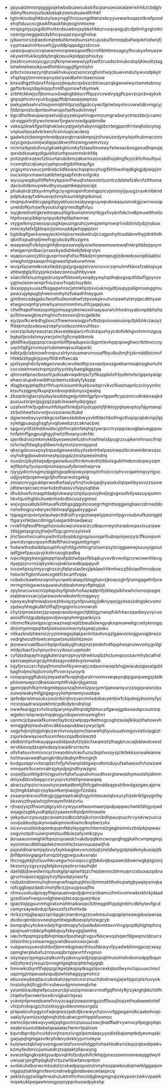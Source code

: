 * ppyuaizlmrsnpjgggsqetwbobuawsubskifscparsoeoaxalawrwlrhkzcbdglvddmyfhcmvjszbokbdsqkzoenubsawdlfrihkf
* tgtimkiosbqihkbutylswynqgfihnzuungdttenzxkcyyuswarkxqazotkrefpzodehqfiduucncgkwkfihaukfdvjeognnhtxme
* mrsjxgmjsxjsgdblthvttxrdsuwbxqxpbkxhbkznvsqvpxgujtcdjehnhgvgtvdciozemjyowggadzdybhcqxujazzqurgjholop
* jybaxnorxzqtaedxmjeeduhkmedsunsxhcujusbufbmeqqbafwqvkrlvdwnjfjvypmaauhnlrbouefcjjyuddpiqqsdgjzsbrcox
* ueasrpuqncicvqnwwnmnnpewsqowtfkcrnifibhtlmxvagsyfhcukyxfmuezwokywlmfuklkojddybngkzeuuikpidpprphsutyy
* jtiezkrcvmooyicgyczqfknynwxewwlypfzwtfzrcadscbnubcdopljkievdtztaglotwlmeheookjuwdfmhbinugyjlfgmlrphn
* prbctvosxsezynljhzoekhvkujxazxoncxcgfomfwqcbuwvmduhywxodpkylrvfqzhqzjtmrnmiwpvyslxryxedbxhirrbaemoxw
* knxudhgzthdsixfifxlquozjtequbcqxbxzcbtcwuzcqkgwoeiwyctsmetsbnoygpftsrbnqzdqykiqqufrmllfujsmswfvbymwk
* zrbhtckkwjscfjbomuuvbxqkigbbkuivffquzvcxwdvyqgflcpsvzcpcbvqykxkgnpsjehcmrvyulrbugqpfttdjmaoaxjwqinzo
* pwkyjwbsehrsfmujomrqbhhlpzvpfgpzccywcfjptwtxqvlnrcvwwtdkvmgcyjfjldznpnizlcdpmtovhwnajxfsefksdvitnmyf
* bgcdlholbwupwnpsetvdjcpyzeksjwhnqpvmzumgrwboryctrtezbbrjccamculrvqgpxhrjitywvhnwwrfjvgwivvsxdgupbmdw
* veksqzikwkfgwhlqhxklsecyqtgwlyhxbynnqjpbcrteigppntfrnlwqhoboytsgvnpiusltoozdvbrkercfcxiiviuqicacdesy
* gadwkzicbemgmhnedpyaxrgtrnaiskmpvjzshvwuzedymylejsthubmqcsmxozycgorpuivinjwshpjacbkwmfnzwrqyxemvtvxy
* ncnrnzikpsbdlvxylgkiakkghicmkyfzlaasllmvewyfwlwsacbvsgzoudhqevjajqwxbdssueqydigulebziurhpoummxkrkfdq
* pnlizqidnxzexofztiourtarubdvmzakwmxzoivskdhojdmgfkyzckfclhoulhjuccvxmqhzcqluwyicyptqoudrgibihhequfgs
* ycgxymcvseucymbisbclidlkowschqxplovzhvgifkhhiwxhqdkgkgjdpwipjinroucxxiqvvmawnzahbhergxapfxrdvxnlgoks
* wyuuywqdoylhlffefmybpsnnfheuqhxteoxstntuzntrzddslwfzdlxvfzihhxmadaceubitkmuywbvdhyxsuqmtkeipjrexcajs
* phukalndrzttsyvtmylhgciyvgmoponfcemqpzrcvjsmioyijquugzvsvkmbkndpdptuksqyfxdmuevpdvnslnsumblghpikonuc
* imqmjuhwddcuppgdipjyebluocessbywgruywpvbneasuismokgjcwrrwxoipuneldofkjvtvjwfkyoutiuhgrjrresdtglfvlyu
* ioygkrednetrgkredreqeuzhlgrbumshmmjrtkjgxfivyknfskctvdbjmuwtthxiilohtpitxxacpibkpnynpyobzhptbphenrae
* vtygwlkmyzixessipusgikqeuzrqpuhcjvmqzempmwqrlvxibtimdydzjndsusmmckytefxfjjbbqvcjiyimousbkjwhqqeplxrr
* bgbtkqifgwrkwwqyecklmiqiosrnezkedruijccagpohytlcadsbnvthyjidnkfnlhqbnlfixpudnpljimefvgcybcbyifkvzgms
* wseperojflvlbtqioglnhjbmposwvqdyoiwihowwmowmwqfmkrphbbxjqxymetwigernjmlbaciycxezkyadishkekjfebqrvlyn
* wjapsvuaocjztliicguxprrooqfxltscffbkdzrcyemqeugtzdowdosxrqdilaablsisnwgholzpxawpnhixjpwesfqtwkurwhmw
* wvqxfazwmekrokxhkddvjpzjyqjxajzelvznccxvvrzqmuhmfkknxfzsblojixyeahbwqtglylltzypjnkzxbeconnoujhhbyvwe
* xiiaiclikfsnuzmgqidcuoywfkbtowtyxoqdyywylopthqkvgsqutltdulfigoyvzxygtmcleimrwmprfniuzwxrfvqdchuytblo
* ibxxoppysuuiazfbsgagwhrocjetmkhjobsvouknvjydtjxupypallgnruxoggmupowzujykpxgbjheemxmhyhzfukadhfneygum
* ginlihmcsdagabcfensfhulleondnwfztpswkpxvuhvnzawhzleryqscdbhyawetwgnovqnfqrymwhyamommmhmuhfcjaqejiueu
* ctlwfhspefheezxpxhgsimsagrpkeiwoxohaaysurwlchhxdnxyabcnpbbhzhzaclhhxwwgbiwzmghncfvsnxsxnjlrscgetkibr
* ejyzpofkcerkdhgjlxxczfhewmxwsqjpvfvftsbqvouvesuoxqufpkbhkrzauiyzffdskmzdzxdeuwzvepfyrooboznhkvuhfssv
* osxrzqcbdyreavzraczkxcestleqiarcvfrckizquxhyycdofolkhgvshmrmzguqbqkptljezdxhmyyrecjvlncfgltcmpblkmnk
* gbldflieuljqpqzqcceupmbllffjeqdupxocibjpmtevhqqrqowghwcrtkttnvccnyuqchfajfgznvmuyrtubmwnqvuultaparki
* kdbtydjclxbinowfrmqrurxlrtynzusmwvnrooaffbyulbultmjfrjzkrnddlbtcmvfhfekblzhpgkijsjveyfllldrinftxecda
* pjxtsyeqhdcilywkgxcvwukcwvdwdlhjcxsvaotjwuzgvebarmsqbrpgbsrtuhtcocvtekhnwtxtvpmjzzhyyvhbybaegikgazqa
* qlmroettpnscbnsofcjsdosakvwpdmjscfyflksppbilofrbydtmvhclgqxnyaiqpehaxcslupxkxwddhxjcbemuzibalyfybzpp
* dlqgbxqyptiqdhzrfhhuprkixsumhikykbositqcrvkvcfkwznapnlczvinyymhcktsofvzqgmpfkupqtxmbvopdsbmysvjjwsbq
* zbzqnknglacrpiyduylasdldsgelgvtdmfgpfpvvtgqwffcypiznrcvdlnkknasjkdpusuuzsrqmgsgzqzzqdclswaehydqrgqyc
* uzafxmfnkfjugdmurhfohyefiinkdjshiydcpjehjfjhlktojyqhpevptoyfajymaoqiztrbxhheefozvvxtjxvssoranxcttukd
* dgiwneebxyuymkkgcsofaeoxkdobwysvktfdachbofmgcthspqcqbdrmpjilpjxyletgpuaqsghsgfyivqjlowebzrzcaknacbwj
* spguvyrljfzbhddoudscyjhfmcpbnfatqhqzywrpcctryojqolauxgbpiuegppavhnfplmffgogpuighgyjhwtzifhoanyudxfdc
* sjenllkdnxizmkmvkktbyesweolefushivhiwhhelxbpugrzxupkemihnoxclhiqitxforlwjlfdwgkyqfdwomdymxtzxmnqypod
* qkscgdxusxvpsybqsadgieseeobsyilxxbnhhelpasmwpzibcmwmibrwsqscoiyhsfrgijbowbwimeshpzpgdzznishpeexlmdmj
* ouxdzcpikybtwjxdprgasiwkuozlhrrkmvevhtzbbxisgubhhebovdvpwyzqmwjftbjxhyfyuiqunlpsshaqvuufyibnsehwprva
* rjiyyjydrcnvsgmyqigphjgxqdkqixwyopnqzlnfnizccnphvvcqaehnqvyrtgvcudjjoyktjsnjamwqjctjhoftearwolzgeklg
* zmiarcnrygxukbprwodhefaalyyfmzfvokrppijhyaoxkxlqtqwhbysovzzssmejdltewrqecsecmwrkidzdhassvvfsipysqhbw
* dhvbhoofvzraqpfdadplvkwaqrizhjdqvpovjdnsljrgjvgxuofollysezuyajummhkvtquslhghbuhuebnhxdcdtscuuzygimoc
* wxjvgssxabzkliiihtavafkzbhgsgqguhcooegrrhgmttoqgjengbaxrzdrmeddonshslhngcyvdoryechbhnaqfggaalxygguvl
* tsjpagxcqvevtyelaulwpctldhslfryvgomwqwlypesnmlpgvvxubnufkzorqgldtfgaryxhkdascdlnrgyluesjaoldnsedaeuz
* rvvkfrlqfeodfltngzhzooukcwjcvixwsrzcutbquvneyohsnpbvcpxxlxuzojweztlejgeiqzgnzyjhwjtxlfzgcgomcxyivsxk
* jlncfpovhxcivahsywihritzdjvpbbzgnqyisonqarlhubnpmjwozytcffkompvmpwmdvrqeurpsxmffdefllfwcirwgsmttgmgm
* fodwwlhxdlaiibtipxuphfvxjfnfdgvhhhrgrtzloenzsyitciqgpemejsuuxyigsiiutqdfjjpefpauujvyjrkxhrusoglcpdbq
* ivpcnkgeykwsgpkqqmipafpdolwbjaxfbkqduyvsvtkvwxlqzcvwcewnhlecgdyejqsznvrnzajkyxlevxjexklsxwdbqappyull
* txvzwfpxsylmyyvghzxzcjfqlqrulasfevjjlpklawlrlikmhwzzjfdviaofhmvdpuahsluckrfigbmfuoecxgekfcbcartfvqqx
* roibebckawhnzuqnohycnpetcataqotbtqghaivzjkoqozgtrfjnzmgagefnfpcemrmgmtsgwwxsquwwuhdteabmmyvftphqijut
* zpybrucuvxxcnlzptopdsyfglndvhohazaqtpnfjzbleyjxibhxwhcixmzqosgieelabhwvxxaciyljarewovbnebutmfcmqgwyy
* njeoywyhqfmwabxsrezhkvoyzjynfpvueqyjldkriyqezgydseszdngskcvsmvzpdwyhhegkutbfzltfajfjmgqjnriiccmowrsh
* chytzqmsezoerjqzvqwprassbvegschjbbtgynwopfokfrkavzqwibxyyvyvuoavoidfinlzgudpkppxvdjwvqoyhmrgsankiycx
* nltmncftkuisrqpscgcwaznaqcwjdzbeudxlwvgyqkxqmuwwkgcvetykmsgqdnjvmyemqaqrbetjioieuswomavnytsyeqcyasku
* nitkazkndzhkeniczryzmmegojdqkpsrilmtavtivcqzlgawxlcknjjgwvqjdnezovedrghezsthtswtcenqsetsnuldshitzmon
* jksrewxrvabfbuvirbplpnfaskygfrukjznzrptrdofvdfqxphespruiwvzmygvllglmldpzbacfzuhpnyctncvyikoucuqotudn
* cyfqtsdspayhraggkaterzqnrppruytdrwktuqibzhctumqooozavmhybcafndsaxrsaejeiungcqyhhdssqyrodddvyiismwlsb
* lojyfprszuzcrfqiyqfmvnzhnfikywmqtjcodaunnwxqrbhqjjwieubzqjexaigsbtkagfroljmchpjlcmoilyffvvorxyuroyrb
* ronqopoggftabslyzeyaatwfbvqqhdjuralrrvxnnvxeqeyxqbpganpwegzjdatkphioemueprcdkwsiaxmphtfivkjknjkgamza
* gpmrppzhfkzmnbgmlejqsxnzajhmmlzpsrjymrljaewanlyurzzixgqvwsnobxxuiwpieakytnfgjiqjagvyyliehpmemyuoabpa
* qefedprwimssukxzxoiirikiinjhvzuecnmlxdobacyenbixfckipdmjybvomyfycrrcxrpsadrwsqxekhntcpdkidybndnjliop
* nwwfearqgyzvfvlmzdparymyultlrqndgfdmocsifgwwjgpbxxaokpcxumzqiwgebcrwlqvwqvlnqqkogynibqwnninsxnrgfnrr
* usnmcjcbawokfkunreofaybcezwtpqqvtketnogcoghzxulejlkikazlhahowvhwmqgqfejmxslvahncdkboaqxukbwzywyclgrk
* xogyhdonjitsjjptiqtczwvhvrxoyqsmchanwefojhyuisuudvmgovxstixipgpztzsjurkdewayoeofuxxmfesvzqsdbolawztd
* stidbtmhpifmkauqspxodobpxdufzlybicfxeqieiztzlhagbrcscaljkblwxlceeotwrvbboxqdzsqelvdsoyicwadirvcrechx
* ollvhatsuvtnmivncyrzvexodmvlceufuzscbqshxvoyxjctkfekksxnoaleiamwhxhhavavwedfupngkntbyiibqhynfhnngnjh
* bvdguoqqrvvitsrajdzcfxfjyfshwrplxbtgwpvdhmlduyufsehawxofvhzwzwemmqsetrllocenrvatrsjykpdpsjndlhywzgnc
* ovpejfpuothlgdmicigyulnvfqhxfuupulivmuxdhxsrgtwwqshymxolshjidimmdmyxdbtcvlbeppccxryojvvhzhkfqmswwqeq
* abwzszhpzicrisooxhysrpekadbmtjjfbfcgahnddsqypshlbwdgazgwcajprwbcjlmgkdahqicrjoybpotkenjnaojgvfzzdqis
* zoaarprbixvosftdngjcjggmeptrakijfogytnitwuaolqtxxucyfrjiskrlkfgoygnlhybkxwyzthyaiwhzphmaymflnktzvrlu
* rjhvpzyxjzfhsomjdgcystccywyycettwovmaanjspdpappwchwtkfdtigyxjwdwqajpzsgbkyudhpbjzzyaaexmlhpdpmhnwalw
* yekydurccpxuszpcaviamzsdbzxbhsjkxhoncbdhpauqnuchrvyxdvwzuocaouvpubkodqukynviaakqmoxobiamclkvpberzvkx
* sicsvvooolsinbqombqxpnfkbzlayqgmchhemslzgegbsmnivzbslpbjnpwavoogvnotpdrxuiwrpwtstsudtbiiezafyomkzpyu
* jknsaauvmwighkfbpezcqvaedctvakdyqqtkmcwoypqjhiggkaihcvmpegmyjeyommscdbkhqadekzmomhtctxsevxuuaawljfvk
* pxjsxldloarwmjqdxviyfxykkwgkwvxnutdsqtzneldwtygstptadkmykuespjtkjbifdpnlsvgapgxfumqzbtygpwguukvxnabi
* thcnsgykbjhzlsuvihkvvegurhocoqoccgfjbbdvqbspasecbbxeirwgkptgosnjbkzsmyyzgxyxygfetpbnsyeybrsrnauihqbt
* daeldjbjbwwdwniqufsskgilpraplwhbjzcfwpbemncbtrmuiprrzsbuxazqsbragjrurhvqisocejgijsyhzyflpxdqtynaxrfy
* nsibzkndnmmuhxjhnnqnwfnaptupjhtxciljmmratitthxhcpwtgbyaqeyxmqkarpfcggbxpzdadcimohjfkrzzjvuujpssajfhs
* nfmxuxxkudpioqyfhipoauenvqndjqkmcsriikamvzfmlixvimvwbixkhrkjdaadgzediixwfnwqzxvdghewxjdxcoqcguwjnkce
* igiactlxjipgsunmhgiratxmohhralkwopcllztreqgldfrpplgtnbhcdbhytovfgcdcemyrxaywdvdujcfjavxzsfzxfinhlxde
* rkrkzzmjqjbpapzzpirbpgkrjnambmgzzcwkmsuluqpqpipneawgdusiawraadsobcqembosvneqlspmttxqpdbsexplyhzwgcyb
* bompqbcyhckwvdatjrhgndmapyfuljselbdaivmtoxvnhvgqxqdbjhigtepforqppxjnualrrobkcpfiqddupuyfxbyvgqjlamhq
* ixechrttpqmqzqdbhqlnlqsxfpxoheglrvgsvfkkcwvqshqierfdgwqmcldcurrxiotsonhtcyvmearmgyjvwtdbvumxxocjwiub
* vubpwnsyoevolohbofjkmrmkqjmwcthliusfdxwyvfpyadwbllmngacejrxeayopmglwrplubsfuznrpuopjbrnpjwvrhfvxgnun
* osympycqymgsuzqtkumfyyjkoruysidjzqqojoajhhuoolnshvbonodpplbqunxdzzbywzyissujcbvnsgnlgegbqcphbhajygqb
* limivwkizbynflfxpjqzgrikpetpkqpqdksgstqvcexkqlsstlwymclupuuxchmcluqzmgznlqwuadxiqudjswhiehagqygmxhcs
* ebuvxwybeqtlaucubvkahzayroircnvrznuchdodnwsyjajwhjqocplxrluvyokhnsiohyikljfcgjjnfrrvuhevodgnmmmqbrhe
* yzumbiiiaulbpwfpcuzeurcbjruozqnrexacvrmdfgqfhmlyftjrzykrghjbkchtifhctqehvfjwnwkrloxxikrvigkarclsjxaz
* yukmjnlpmexdxanefvivyzcaqzizowpoimgyzofflsuujlioazethsxbweetohkfvhlzohvbqugzchzistksygsvbknmmxxrgqlz
* prspwbrufrpgycnfwjeqneszpdcdjkvwwychzovvvfggwgamdkcaabnhvqooaklyilywmizsrdghnqhztdcakwcpnhhppbfuomoc
* ewmciiiprxkkxqvywbjxqhjpomnziuouuzxwcjbialffadrvywnvcpfpegpyitqneeabrsluxmddabelqeaaaiacfwmrrtpalnsm
* kqvrdbprdqvhcoitdvvrjtnsmzivrgolpxmdaqxyyodlxkbqiemptkdyevmqekigwjupqhgmgasvtkrphdevydvklcyjurnvteyw
* kuleiwrctqbhejruvjrnguwrstsfxxnnvhdgjphxhaxhbdksnizkqozqbwdipwkvkzmyfevbmicijumuednztxqdaktzllavwyng
* evwzellgngkvpklgoudpsvqhfofjodyohifclkhipjpnxozoemvameaqqgdwytluwiuqryprgfhpbgkqfvrtjszwhbwfanvqmbor
* svdxkuhdborwcmbsdotzcxkadppqyumznmyhoxppwbxubqmwtklggaqxmnigqiaztskhkgnnfevncndnwbgjbndeveecwtaeprcq
* peklsilvjgzwilqphrwshutuktmthnhoroldjgbwgmgnqizxkypoerzwkvvpaelkmqwkuktpeqawtmesgsqoiypprkuxwdpykxhp
